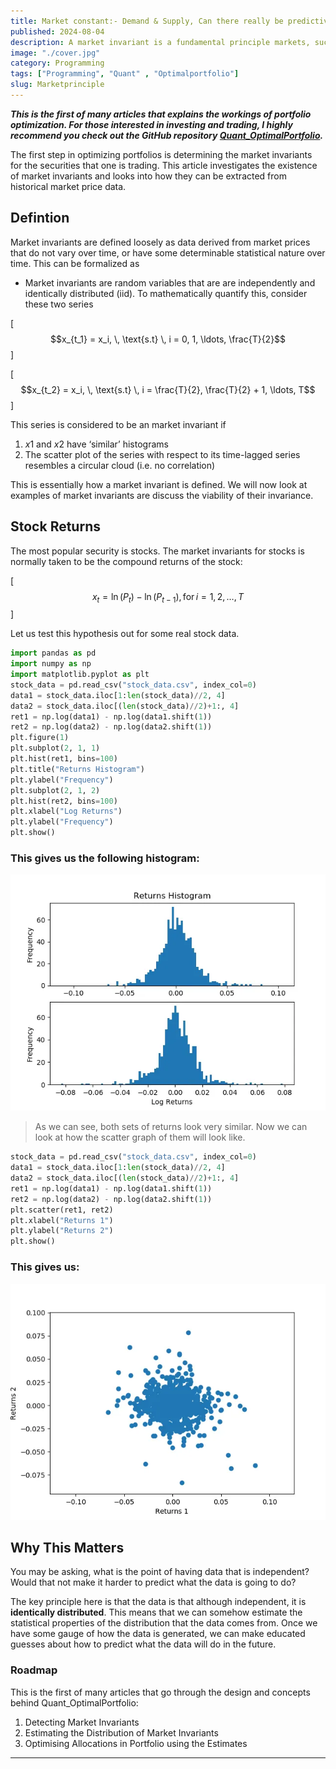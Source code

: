 ```yaml
---
title: Market constant:- Demand & Supply, Can there really be predictive power in market data?
published: 2024-08-04 
description: A market invariant is a fundamental principle markets, such as supply and demand dynamics or statistical price patterns. These invariants are essential for developing robust trading strategies.
image: "./cover.jpg"
category: Programming
tags: ["Programming", "Quant" , "Optimalportfolio"]
slug: Marketprinciple
---
```


***This is the first of many articles that explains the workings of portfolio optimization. For those interested in investing and trading, I highly recommend you check out the GitHub repository [Quant_OptimalPortfolio](https://github.com/Aditya-dom/Quant_OptimalPortfolio).***

The first step in optimizing portfolios is determining the market invariants for the securities that one is trading. This article investigates the existence of market invariants and looks into how they can be extracted from historical market price data.

## Defintion
Market invariants are defined loosely as data derived from market prices that do not vary over time, or have some determinable statistical nature over time. This can be formalized as

- Market invariants are random variables that are are independently and identically distributed (iid).
To mathematically quantify this, consider these two series

\[ $$x_{t_1} = x_i, \, \text{s.t} \, i = 0, 1, \ldots, \frac{T}{2}$$ \]

\[ $$x_{t_2} = x_i, \, \text{s.t} \, i = \frac{T}{2}, \frac{T}{2} + 1, \ldots, T$$ \]


This series is considered to be an market invariant if

1. $x1$ and $x2$ have ‘similar’ histograms
2. The scatter plot of the series with respect to its time-lagged series resembles a circular cloud (i.e. no correlation)

This is essentially how a market invariant is defined. We will now look at examples of market invariants are discuss the viability of their invariance.

## Stock Returns
The most popular security is stocks. The market invariants for stocks is normally taken to be the compound returns of the stock:

\[ $$x_t = \ln(P_t) - \ln(P_{t-1}), \, \text{for} \, i = 1, 2, \ldots, T$$ \]


Let us test this hypothesis out for some real stock data.
```python
import pandas as pd
import numpy as np
import matplotlib.pyplot as plt
stock_data = pd.read_csv("stock_data.csv", index_col=0)
data1 = stock_data.iloc[1:len(stock_data)//2, 4]
data2 = stock_data.iloc[(len(stock_data)//2)+1:, 4]
ret1 = np.log(data1) - np.log(data1.shift(1))
ret2 = np.log(data2) - np.log(data2.shift(1))
plt.figure(1)
plt.subplot(2, 1, 1)
plt.hist(ret1, bins=100)
plt.title("Returns Histogram")
plt.ylabel("Frequency")
plt.subplot(2, 1, 2)
plt.hist(ret2, bins=100)
plt.xlabel("Log Returns")
plt.ylabel("Frequency")
plt.show()
```

### This gives us the following histogram:

![](./histo.png)

>As we can see, both sets of returns look very similar. Now we can look at how the scatter graph of them will look like.

```python
stock_data = pd.read_csv("stock_data.csv", index_col=0)
data1 = stock_data.iloc[1:len(stock_data)//2, 4]
data2 = stock_data.iloc[(len(stock_data)//2)+1:, 4]
ret1 = np.log(data1) - np.log(data1.shift(1))
ret2 = np.log(data2) - np.log(data2.shift(1))
plt.scatter(ret1, ret2)
plt.xlabel("Returns 1")
plt.ylabel("Returns 2")
plt.show()
```

### This gives us:

![](./histo2.png)

## Why This Matters
You may be asking, what is the point of having data that is independent? Would that not make it harder to predict what the data is going to do?

The key principle here is that the data is that although independent, it is **identically distributed**. This means that we can somehow estimate the statistical properties of the distribution that the data comes from. Once we have some gauge of how the data is generated, we can make educated guesses about how to predict what the data will do in the future.

### Roadmap
This is the first of many articles that go through the design and concepts behind Quant_OptimalPortfolio:

1. Detecting Market Invariants
2. Estimating the Distribution of Market Invariants
3. Optimising Allocations in Portfolio using the Estimates

<script src="https://giscus.app/client.js"
        data-repo="Aditya-dom/arawn.github.io"
        data-repo-id="R_kgDOLeAbmQ"
        data-category="General"
        data-category-id="DIC_kwDOLeAbmc4CeCQd"
        data-mapping="title"
        data-strict="0"
        data-reactions-enabled="1"
        data-emit-metadata="1"
        data-input-position="top"
        data-theme="dark_dimmed"
        data-lang="en"
        data-loading="lazy"
        crossorigin="anonymous"
        async>
</script>

***